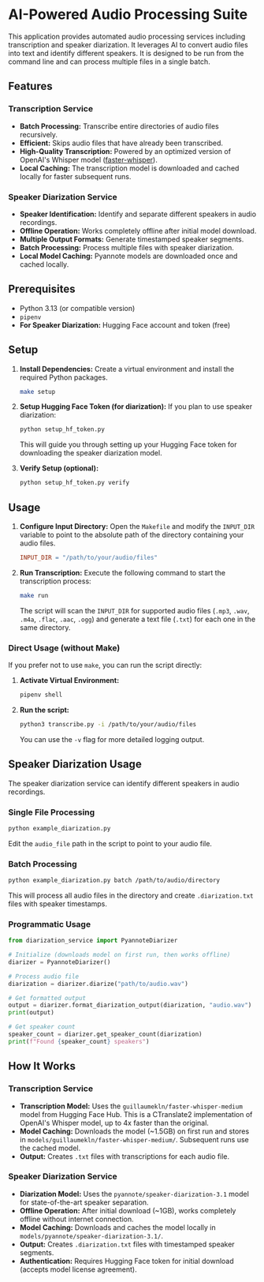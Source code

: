 # AI-Powered Audio Processing Suite

This application provides automated audio processing services including transcription and speaker diarization. It leverages AI to convert audio files into text and identify different speakers. It is designed to be run from the command line and can process multiple files in a single batch.

## Features

### Transcription Service
*   **Batch Processing:** Transcribe entire directories of audio files recursively.
*   **Efficient:** Skips audio files that have already been transcribed.
*   **High-Quality Transcription:** Powered by an optimized version of OpenAI's Whisper model ([faster-whisper](https://github.com/guillaumekln/faster-whisper)).
*   **Local Caching:** The transcription model is downloaded and cached locally for faster subsequent runs.

### Speaker Diarization Service
*   **Speaker Identification:** Identify and separate different speakers in audio recordings.
*   **Offline Operation:** Works completely offline after initial model download.
*   **Multiple Output Formats:** Generate timestamped speaker segments.
*   **Batch Processing:** Process multiple files with speaker diarization.
*   **Local Model Caching:** Pyannote models are downloaded once and cached locally.

## Prerequisites

*   Python 3.13 (or compatible version)
*   `pipenv`
*   **For Speaker Diarization:** Hugging Face account and token (free)

## Setup

1.  **Install Dependencies:** Create a virtual environment and install the required Python packages.

    ```bash
    make setup
    ```

2.  **Setup Hugging Face Token (for diarization):** If you plan to use speaker diarization:

    ```bash
    python setup_hf_token.py
    ```

    This will guide you through setting up your Hugging Face token for downloading the speaker diarization model.

3.  **Verify Setup (optional):**

    ```bash
    python setup_hf_token.py verify
    ```

## Usage

1.  **Configure Input Directory:**
    Open the `Makefile` and modify the `INPUT_DIR` variable to point to the absolute path of the directory containing your audio files.

    ```makefile
    INPUT_DIR = "/path/to/your/audio/files"
    ```

2.  **Run Transcription:**
    Execute the following command to start the transcription process:

    ```bash
    make run
    ```

    The script will scan the `INPUT_DIR` for supported audio files (`.mp3`, `.wav`, `.m4a`, `.flac`, `.aac`, `.ogg`) and generate a text file (`.txt`) for each one in the same directory.

### Direct Usage (without Make)

If you prefer not to use `make`, you can run the script directly:

1.  **Activate Virtual Environment:**
    ```bash
    pipenv shell
    ```

2.  **Run the script:**
    ```bash
    python3 transcribe.py -i /path/to/your/audio/files
    ```
    You can use the `-v` flag for more detailed logging output.

## Speaker Diarization Usage

The speaker diarization service can identify different speakers in audio recordings.

### Single File Processing

```bash
python example_diarization.py
```

Edit the `audio_file` path in the script to point to your audio file.

### Batch Processing

```bash
python example_diarization.py batch /path/to/audio/directory
```

This will process all audio files in the directory and create `.diarization.txt` files with speaker timestamps.

### Programmatic Usage

```python
from diarization_service import PyannoteDiarizer

# Initialize (downloads model on first run, then works offline)
diarizer = PyannoteDiarizer()

# Process audio file
diarization = diarizer.diarize("path/to/audio.wav")

# Get formatted output
output = diarizer.format_diarization_output(diarization, "audio.wav")
print(output)

# Get speaker count
speaker_count = diarizer.get_speaker_count(diarization)
print(f"Found {speaker_count} speakers")
```

## How It Works

### Transcription Service
*   **Transcription Model:** Uses the `guillaumekln/faster-whisper-medium` model from Hugging Face Hub. This is a CTranslate2 implementation of OpenAI's Whisper model, up to 4x faster than the original.
*   **Model Caching:** Downloads the model (~1.5GB) on first run and stores in `models/guillaumekln/faster-whisper-medium/`. Subsequent runs use the cached model.
*   **Output:** Creates `.txt` files with transcriptions for each audio file.

### Speaker Diarization Service
*   **Diarization Model:** Uses the `pyannote/speaker-diarization-3.1` model for state-of-the-art speaker separation.
*   **Offline Operation:** After initial download (~1GB), works completely offline without internet connection.
*   **Model Caching:** Downloads and caches the model locally in `models/pyannote/speaker-diarization-3.1/`.
*   **Output:** Creates `.diarization.txt` files with timestamped speaker segments.
*   **Authentication:** Requires Hugging Face token for initial download (accepts model license agreement).
